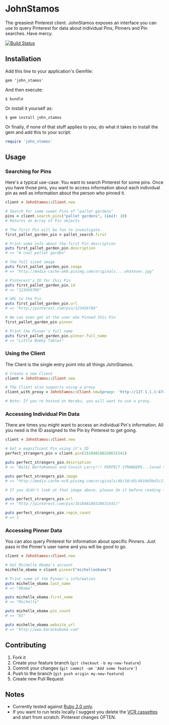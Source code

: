 # JohnStamos

The greasiest Pinterest client. JohnStamos exposes an interface you can use to query Pinterest for data about individual Pins, Pinners and Pin searches.  Have mercy.

[![Build Status](https://travis-ci.org/mariozig/john_stamos.png?branch=master)](https://travis-ci.org/mariozig/john_stamos)

## Installation

Add this line to your application's Gemfile:

```
gem 'john_stamos'
```

And then execute:

```
$ bundle
```

Or install it yourself as:

```
$ gem install john_stamos
```

Or finally, if none of that stuff applies to you, do what it takes to install the gem and add this to your script:

```ruby
require 'john_stamos'
```

## Usage

### Searching for Pins

Here's a typical use-case: You want to search Pinterest for some pins.  Once you have those pins, you want to access information about each individual pin as well as information about the person who pinned it.

```ruby
client = JohnStamos::Client.new

# Search for some sweet Pins of "pallet gardens"
pins = client.search_pins("pallet gardens", limit: 10)
# Returns an Array of Pin objects

# The first Pin will be fun to investigate.
first_pallet_garden_pin = pallet_search.first

# Print some info about the first Pin description
puts first_pallet_garden_pin.description
# => "A cool pallet garden"

# the full sized image
puts first_pallet_garden_pin.image
# => "http://media-cache-ak0.pinimg.com/originals....whatever.jpg"

# Pinterest's ID for this Pin
puts first_pallet_garden_pin.id
# => "123456789"

# URL to the Pin
puts first_pallet_garden_pin.url
# => "http://pinterest.com/pin/123456789"

# We can even get at the user who Pinned this Pin
first_pallet_garden_pin.pinner

# Print the Pinner's full name
puts first_pallet_garden_pin.pinner.full_name
# => "Little Bobby Tables"
```

### Using the Client

The Client is the single entry point into all things JohnStamos.

```ruby
# Create a new Client
client = JohnStamos::Client.new

# The Client also supports using a proxy
client_with_proxy = JohnStamos::Client.new(proxy: 'http://127.1.1.1:4747')

# Note: If you're hosted on Heroku, you will want to use a proxy.
```

### Accessing Individual Pin Data

There are times you might want to access an individual Pin's information.  All you need is the ID assigned to the Pin by Pinterest to get going.

```ruby
client = JohnStamos::Client.new

# Get a magnificent Pin using it's ID
perfect_strangers_pin = client.pin(161848180328631541)

puts perfect_strangers_pin.description
# => "Balki Bartokomous and Cousin Larry!!! PERFECT STRANGERS...loved that show!"

puts perfect_strangers_pin.image
# => "http://media-cache-ec0.pinimg.com/originals/4b/10/d3/4b10d3bd1c172c52934eb2d79ff0031f.jpg"

# If you didn't look at that image above, please do it before reading further

puts perfect_strangers_pin.url
# => "http://pinterest.com/pin/161848180328631541/"

puts perfect_strangers_pin.repin_count
# => 1
```

### Accessing Pinner Data

You can also query Pinterest for information about specific Pinners. Just pass in the Pinner's user name and you will be good to go.

```ruby
client = JohnStamos::Client.new

# Get Michelle Obama's account
michelle_obama = client.pinner("michelleobama")

# Print some of the Pinner's information
puts michelle_obama.last_name
# => "Obama"

puts michelle_obama.first_name
# => "Michelle"

puts michelle_obama.pin_count
# => "81"

puts michelle_obama.website_url
# => "http://www.barackobama.com"
```

## Contributing

1. Fork it
2. Create your feature branch (`git checkout -b my-new-feature`)
3. Commit your changes (`git commit -am 'Add some feature'`)
4. Push to the branch (`git push origin my-new-feature`)
5. Create new Pull Request

## Notes

- Currently tested against [Ruby 2.0 only](https://github.com/mariozig/john_stamos/blob/master/.travis.yml).
- If you want to run tests locally I suggest you delete the [VCR cassettes](https://github.com/mariozig/john_stamos/tree/master/spec/support/vcr_cassettes) and start from scratch.  Pinterest changes OFTEN.
